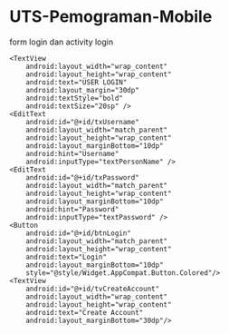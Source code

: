 # UTS-Pemograman-Mobile
form login dan activity login
<?xml version="1.0" encoding="utf-8"?>
<LinearLayout
    xmlns:android="http://schemas.android.com/apk/res/android"
    xmlns:app="http://schemas.android.com/apk/res-auto"
    xmlns:tools="http://schemas.android.com/tools"
    android:layout_width="match_parent"
    android:layout_height="match_parent"
    android:layout_marginRight="30dp"
    android:layout_marginLeft="30dp"
    android:orientation="vertical"
    android:gravity="center"
    tools:context=".MainActivity">

    <TextView
        android:layout_width="wrap_content"
        android:layout_height="wrap_content"
        android:text="USER LOGIN"
        android:layout_margin="30dp"
        android:textStyle="bold"
        android:textSize="20sp" />
    <EditText
        android:id="@+id/txUsername"
        android:layout_width="match_parent"
        android:layout_height="wrap_content"
        android:layout_marginBottom="10dp"
        android:hint="Username"
        android:inputType="textPersonName" />
    <EditText
        android:id="@+id/txPassword"
        android:layout_width="match_parent"
        android:layout_height="wrap_content"
        android:layout_marginBottom="10dp"
        android:hint="Password"
        android:inputType="textPassword" />
    <Button
        android:id="@+id/btnLogin"
        android:layout_width="match_parent"
        android:layout_height="wrap_content"
        android:text="Login"
        android:layout_marginBottom="10dp"
        style="@style/Widget.AppCompat.Button.Colored"/>
    <TextView
        android:id="@+id/tvCreateAccount"
        android:layout_width="wrap_content"
        android:layout_height="wrap_content"
        android:text="Create Account"
        android:layout_marginBottom="30dp"/>


</LinearLayout>
